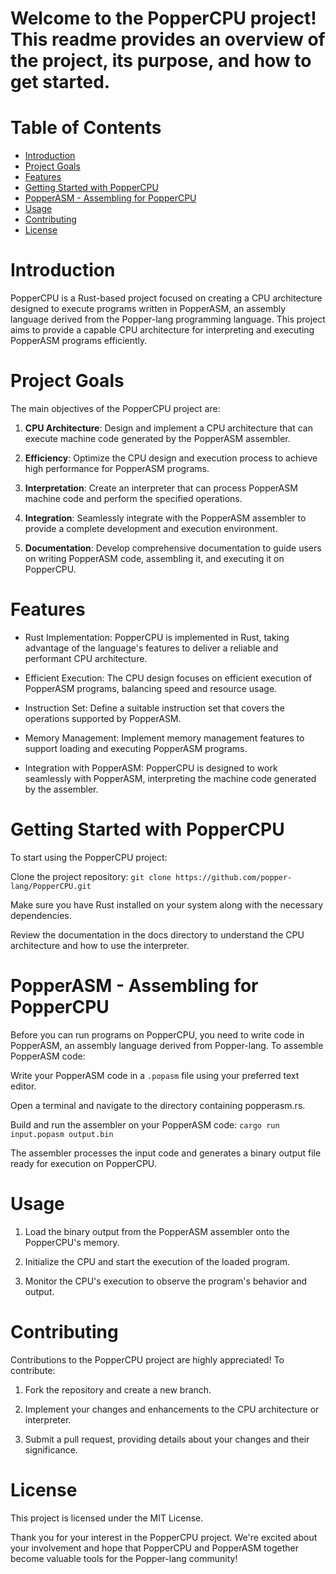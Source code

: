 # Welcome to the PopperCPU project! This readme provides an overview of the project, its purpose, and how to get started.

# Table of Contents
- [Introduction](#introduction)
- [Project Goals](#projects-goals)
- [Features](#features)
- [Getting Started with PopperCPU](#getting-started-with-poppercpu)
- [PopperASM - Assembling for PopperCPU](#popperasm---assembling-for-poppercpu)
- [Usage](#usage)
- [Contributing](#contributing)
- [License](#license)
# Introduction
PopperCPU is a Rust-based project focused on creating a CPU architecture designed to execute programs written in PopperASM, an assembly language derived from the Popper-lang programming language. This project aims to provide a capable CPU architecture for interpreting and executing PopperASM programs efficiently.

# Project Goals
The main objectives of the PopperCPU project are:

1. **CPU Architecture**: Design and implement a CPU architecture that can execute machine code generated by the PopperASM assembler.

2. **Efficiency**: Optimize the CPU design and execution process to achieve high performance for PopperASM programs.

3. **Interpretation**: Create an interpreter that can process PopperASM machine code and perform the specified operations.

4. **Integration**: Seamlessly integrate with the PopperASM assembler to provide a complete development and execution environment.

5. **Documentation**: Develop comprehensive documentation to guide users on writing PopperASM code, assembling it, and executing it on PopperCPU.

# Features
 - Rust Implementation: PopperCPU is implemented in Rust, taking advantage of the language's features to deliver a reliable and performant CPU architecture.

 - Efficient Execution: The CPU design focuses on efficient execution of PopperASM programs, balancing speed and resource usage.

 - Instruction Set: Define a suitable instruction set that covers the operations supported by PopperASM.

 - Memory Management: Implement memory management features to support loading and executing PopperASM programs.

 - Integration with PopperASM: PopperCPU is designed to work seamlessly with PopperASM, interpreting the machine code generated by the assembler.

# Getting Started with PopperCPU
To start using the PopperCPU project:

Clone the project repository: `git clone https://github.com/popper-lang/PopperCPU.git`

Make sure you have Rust installed on your system along with the necessary dependencies.

Review the documentation in the docs directory to understand the CPU architecture and how to use the interpreter.

# PopperASM - Assembling for PopperCPU
Before you can run programs on PopperCPU, you need to write code in PopperASM, an assembly language derived from Popper-lang. To assemble PopperASM code:

Write your PopperASM code in a `.popasm` file using your preferred text editor.

Open a terminal and navigate to the directory containing popperasm.rs.

Build and run the assembler on your PopperASM code: `cargo run input.popasm output.bin`

The assembler processes the input code and generates a binary output file ready for execution on PopperCPU.

# Usage
1. Load the binary output from the PopperASM assembler onto the PopperCPU's memory.

2. Initialize the CPU and start the execution of the loaded program.

3. Monitor the CPU's execution to observe the program's behavior and output.

# Contributing
Contributions to the PopperCPU project are highly appreciated! To contribute:

1. Fork the repository and create a new branch.

2. Implement your changes and enhancements to the CPU architecture or interpreter.

3. Submit a pull request, providing details about your changes and their significance.

# License
This project is licensed under the MIT License.



Thank you for your interest in the PopperCPU project. We're excited about your involvement and hope that PopperCPU and PopperASM together become valuable tools for the Popper-lang community!



